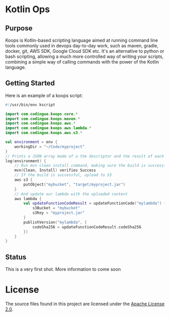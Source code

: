 # Kotlin Ops

## Purpose

Koops is Kotlin-based scripting language aimed at running command line tools commonly used in devops 
day-to-day work, such as maven, gradle, docker, git, AWS SDK, Google Cloud SDK etc.
It's an alternative to python or bash scripting, allowing a much more controlled way of writing your 
scripts, combining a simple way of calling commands with the power of the Kotlin language. 

## Getting Started

Here is an example of a koops script:

```kotlin
#!/usr/bin/env kscript

import com.codingue.koops.core.*
import com.codingue.koops.maven.*
import com.codingue.koops.aws.*
import com.codingue.koops.aws.lambda.*
import com.codingue.koops.aws.s3.*

val environment = env {
	workingDir = "~/Code/myproject"
}
// Prints a JSON array made of a the descriptor and the result of each command executed inside this block
log(environment) {
	// Run mvn clean install command, making sure the build is successful
	mvn(Clean, Install) verifies Success
	// If the build is successful, upload to S3
	aws s3 {
		putObject("mybucket", "target/myproject.jar")
	}
	// And update our lambda with the uploaded content
	aws lambda {
		val updateFunctionCodeResult = updateFunctionCode("mylambda") {
			s3Bucket = "mybucket"
			s3Key = "myproject.jar"
		}
		publishVersion("mylambda", {
			codeSha256 = updateFunctionCodeResult.codeSha256
		})
	}
}
```


## Status

This is a very first shot. More information to come soon

# License
The source files found in this project are licensed under the [Apache License 2.0](LICENSE).
